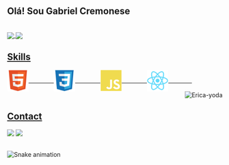 ## Olá! Sou Gabriel Cremonese 
</br>

 <div>
  <a href="https://github.com/Cremonese">
   <img align="center" height="140" src="https://github-readme-stats.vercel.app/api/top-langs/?username=Cremonese&layout=compact&langs_count=16&theme=dracula"/>
  <img align="center" height="140" src="https://github-readme-stats.vercel.app/api?username=Cremonese&show_icons=true&theme=dracula&include_all_commits=true&count_private=true&hide=issues"/>
</div>
 
 ## Skills
<div style="display: inline_block">
  <img height="50" align="center" alt="Cremonese-HTML" height="50" width="50" src="https://raw.githubusercontent.com/devicons/devicon/master/icons/html5/html5-original.svg">
 &nbsp;&nbsp;&nbsp;&nbsp;&nbsp;&nbsp;&nbsp;&nbsp;&nbsp;&nbsp;&nbsp;&nbsp;&nbsp;
  <img height="50" align="center" alt="Cremones-CSS" height="50" width="50" src="https://raw.githubusercontent.com/devicons/devicon/master/icons/css3/css3-original.svg">
  &nbsp;&nbsp;&nbsp;&nbsp;&nbsp;&nbsp;&nbsp;&nbsp;&nbsp;&nbsp;&nbsp;&nbsp;&nbsp;
  <img height="50" align="center" alt="Cremonese-Js" height="50" width="50" src="https://raw.githubusercontent.com/devicons/devicon/master/icons/javascript/javascript-plain.svg">
 &nbsp;&nbsp;&nbsp;&nbsp;&nbsp;&nbsp;&nbsp;&nbsp;&nbsp;&nbsp;&nbsp;&nbsp;&nbsp;
  <img height="50" align="center" alt="Cremonese-React" height="50" width="50" src="https://raw.githubusercontent.com/devicons/devicon/master/icons/react/react-original.svg">
 &nbsp;&nbsp;&nbsp;&nbsp;&nbsp;&nbsp;&nbsp;&nbsp;&nbsp;&nbsp;&nbsp;&nbsp;&nbsp;
  
  <img align="right" height="180em" alt="Erica-yoda" src="https://media.giphy.com/media/l44Qqz6gO6JiVV3pu/giphy.gif">
</div>
  
</br>

## Contact 
<div> 
  <a href="https://www.linkedin.com/in/gabriel-cremonese/" target="_blank"><img src="https://img.shields.io/badge/-LinkedIn-%230077B5?style=for-the-badge&logo=linkedin&logoColor=white" target="_blank"></a>
  <a href = "mailto: gabrielcremonese.s@gmail.com"><img src="https://img.shields.io/badge/-Gmail-%23333?style=for-the-badge&logo=gmail&logoColor=white&color=red" target="_blank"></a>
 </br>
</br>

  ![Snake animation](https://github.com/Cremonese/Cremonese/blob/output/github-contribution-grid-snake.svg)
  
</div>
